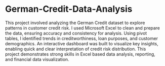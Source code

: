 # German-Credit-Data-Analysis
This project involved analyzing the German Credit dataset to explore patterns in customer credit risk. I used Microsoft Excel to clean and prepare the data, ensuring accuracy and consistency for analysis. Using pivot tables, I identified trends in creditworthiness, loan purposes, and customer demographics. An interactive dashboard was built to visualize key insights, enabling quick and clear interpretation of credit risk distribution. This project demonstrates strong skills in Excel based data analysis, reporting, and financial data visualization.
